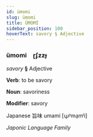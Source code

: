```yaml
---
id: ümomi
slug: ümomi
title: ÜMOMİ
sidebar_position: 100
hoverText: savory § Adjective
---
```


### ümomi&emsp;<span kind="abugida">ɽʄƶƶɟ</span>

*savory* **§** Adjective

**Verb**: to be savory

**Noun**: savoriness

**Modifier**: savory

Japanese 旨味 umami [ɯ̟ᵝma̠mʲi]

*Japonic Language Family*